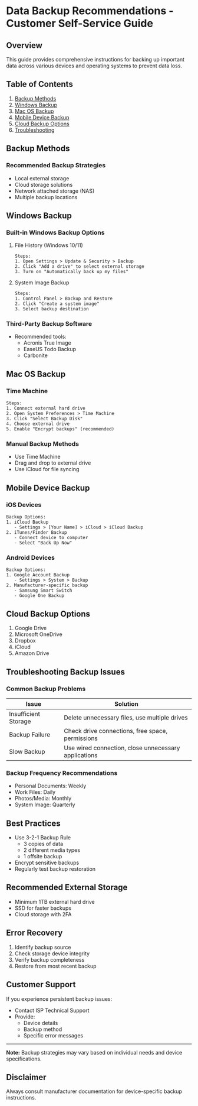 # Data Backup Recommendations - Customer Self-Service Guide

## Overview
This guide provides comprehensive instructions for backing up important data across various devices and operating systems to prevent data loss.

## Table of Contents
1. [Backup Methods](#backup-methods)
2. [Windows Backup](#windows-backup)
3. [Mac OS Backup](#mac-os-backup)
4. [Mobile Device Backup](#mobile-device-backup)
5. [Cloud Backup Options](#cloud-backup-options)
6. [Troubleshooting](#troubleshooting)

## Backup Methods
### Recommended Backup Strategies
- Local external storage
- Cloud storage solutions
- Network attached storage (NAS)
- Multiple backup locations

## Windows Backup

### Built-in Windows Backup Options
1. File History (Windows 10/11)
   ```
   Steps:
   1. Open Settings > Update & Security > Backup
   2. Click "Add a drive" to select external storage
   3. Turn on "Automatically back up my files"
   ```

2. System Image Backup
   ```
   Steps:
   1. Control Panel > Backup and Restore
   2. Click "Create a system image"
   3. Select backup destination
   ```

### Third-Party Backup Software
- Recommended tools:
  - Acronis True Image
  - EaseUS Todo Backup
  - Carbonite

## Mac OS Backup

### Time Machine
```
Steps:
1. Connect external hard drive
2. Open System Preferences > Time Machine
3. Click "Select Backup Disk"
4. Choose external drive
5. Enable "Encrypt backups" (recommended)
```

### Manual Backup Methods
- Use Time Machine
- Drag and drop to external drive
- Use iCloud for file syncing

## Mobile Device Backup

### iOS Devices
```
Backup Options:
1. iCloud Backup
   - Settings > [Your Name] > iCloud > iCloud Backup
2. iTunes/Finder Backup
   - Connect device to computer
   - Select "Back Up Now"
```

### Android Devices
```
Backup Options:
1. Google Account Backup
   - Settings > System > Backup
2. Manufacturer-specific backup
   - Samsung Smart Switch
   - Google One Backup
```

## Cloud Backup Options
1. Google Drive
2. Microsoft OneDrive
3. Dropbox
4. iCloud
5. Amazon Drive

## Troubleshooting Backup Issues

### Common Backup Problems
| Issue | Solution |
|-------|----------|
| Insufficient Storage | Delete unnecessary files, use multiple drives |
| Backup Failure | Check drive connections, free space, permissions |
| Slow Backup | Use wired connection, close unnecessary applications |

### Backup Frequency Recommendations
- Personal Documents: Weekly
- Work Files: Daily
- Photos/Media: Monthly
- System Image: Quarterly

## Best Practices
- Use 3-2-1 Backup Rule
  - 3 copies of data
  - 2 different media types
  - 1 offsite backup
- Encrypt sensitive backups
- Regularly test backup restoration

## Recommended External Storage
- Minimum 1TB external hard drive
- SSD for faster backups
- Cloud storage with 2FA

## Error Recovery
1. Identify backup source
2. Check storage device integrity
3. Verify backup completeness
4. Restore from most recent backup

## Customer Support
If you experience persistent backup issues:
- Contact ISP Technical Support
- Provide:
  - Device details
  - Backup method
  - Specific error messages

---

**Note:** Backup strategies may vary based on individual needs and device specifications.

## Disclaimer
Always consult manufacturer documentation for device-specific backup instructions.